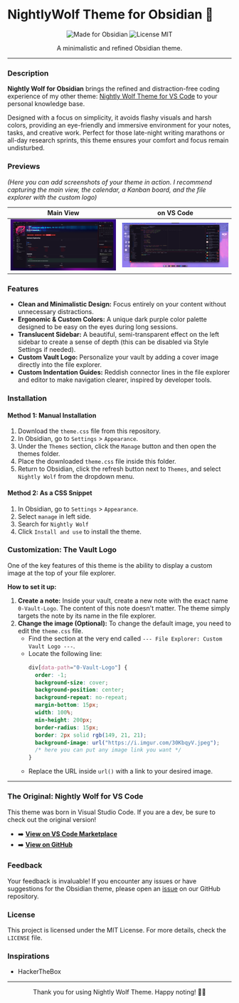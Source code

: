 # NightlyWolf Theme for Obsidian 🐺

<p align="center">
  <img src="https://img.shields.io/badge/Made_for-Obsidian-8A4BDE?style=for-the-badge&logo=obsidian" alt="Made for Obsidian">
  <img src="https://img.shields.io/badge/License-MIT-blue?style=for-the-badge" alt="License MIT">
</p>

<p align="center">
  A minimalistic and refined Obsidian theme.
</p>

---

### Description

**Nightly Wolf for Obsidian** brings the refined and distraction-free coding experience of my other theme: [Nightly Wolf Theme for VS Code](https://marketplace.visualstudio.com/items?itemName=jotacode.nightly-wolf-theme) to your personal knowledge base.

Designed with a focus on simplicity, it avoids flashy visuals and harsh colors, providing an eye-friendly and immersive environment for your notes, tasks, and creative work. Perfect for those late-night writing marathons or all-day research sprints, this theme ensures your comfort and focus remain undisturbed.

### Previews

_(Here you can add screenshots of your theme in action. I recommend capturing the main view, the calendar, a Kanban board, and the file explorer with the custom logo)_

|               Main View               |             on VS Code             |
| :-----------------------------------: | :--------------------------------: |
| ![Obsidian Theme](assets/print01.png) | ![VS Code Theme](assets/image.png) |

### Features

- **Clean and Minimalistic Design:** Focus entirely on your content without unnecessary distractions.
- **Ergonomic & Custom Colors:** A unique dark purple color palette designed to be easy on the eyes during long sessions.
- **Translucent Sidebar:** A beautiful, semi-transparent effect on the left sidebar to create a sense of depth (this can be disabled via Style Settings if needed).
- **Custom Vault Logo:** Personalize your vault by adding a cover image directly into the file explorer.
- **Custom Indentation Guides:** Reddish connector lines in the file explorer and editor to make navigation clearer, inspired by developer tools.

### Installation

#### Method 1: Manual Installation

1.  Download the `theme.css` file from this repository.
2.  In Obsidian, go to `Settings` > `Appearance`.
3.  Under the `Themes` section, click the `Manage` button and then open the themes folder.
4.  Place the downloaded `theme.css` file inside this folder.
5.  Return to Obsidian, click the refresh button next to `Themes`, and select `Nightly Wolf` from the dropdown menu.

#### Method 2: As a CSS Snippet

1.  In Obsidian, go to `Settings` > `Appearance`.
2.  Select `manage` in left side.
3.  Search for `Nightly Wolf`
4.  Click `Install and use` to install the theme.

### Customization: The Vault Logo

One of the key features of this theme is the ability to display a custom image at the top of your file explorer.

**How to set it up:**

1.  **Create a note:** Inside your vault, create a new note with the exact name `0-Vault-Logo`. The content of this note doesn't matter. The theme simply targets the note by its name in the file explorer.
2.  **Change the image (Optional):** To change the default image, you need to edit the `theme.css` file.
    - Find the section at the very end called `--- File Explorer: Custom Vault Logo ---`.
    - Locate the following line:
      ```css
      div[data-path="0-Vault-Logo"] {
        order: -1;
        background-size: cover;
        background-position: center;
        background-repeat: no-repeat;
        margin-bottom: 15px;
        width: 100%;
        min-height: 200px;
        border-radius: 15px;
        border: 2px solid rgb(149, 21, 21);
        background-image: url("https://i.imgur.com/30KbqyV.jpeg");
        /* here you can put any image link you want */
      }
      ```
    - Replace the URL inside `url()` with a link to your desired image.

---

### The Original: Nightly Wolf for VS Code

This theme was born in Visual Studio Code. If you are a dev, be sure to check out the original version!

- ➡️ [**View on VS Code Marketplace**](https://marketplace.visualstudio.com/items?itemName=jotacode.nightly-wolf-theme)
- ➡️ [**View on GitHub**](https://github.com/codejota/nightly-wolf)

### Feedback

Your feedback is invaluable! If you encounter any issues or have suggestions for the Obsidian theme, please open an [issue](https://github.com/codejota/nightly-wolf/issues) on our GitHub repository.

### License

This project is licensed under the MIT License. For more details, check the `LICENSE` file.

### Inspirations

- HackerTheBox

---

<p align="center">
Thank you for using Nightly Wolf Theme. Happy noting! 🚀🐺
</p>
